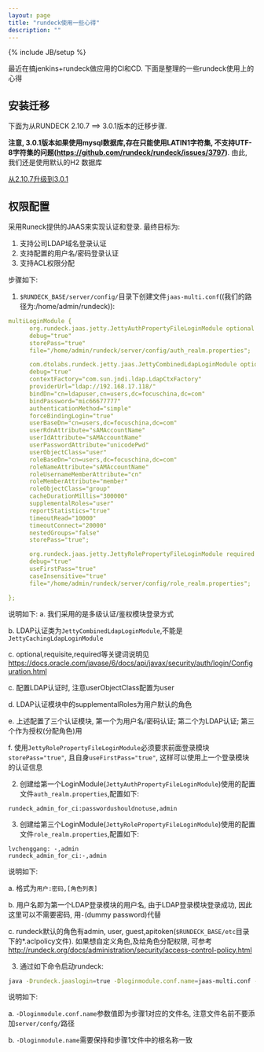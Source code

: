 ```yaml
---
layout: page
title: "rundeck使用一些心得"
description: ""
---
```

{% include JB/setup %}

最近在搞jenkins+rundeck做应用的CI和CD. 下面是整理的一些rundeck使用上的心得

## 安装迁移
下面为从RUNDECK 2.10.7 ==> 3.0.1版本的迁移步骤.

**注意, 3.0.1版本如果使用mysql数据库,存在只能使用LATIN1字符集, 不支持UTF-8字符集的问题(https://github.com/rundeck/rundeck/issues/3797)**. 由此, 我们还是使用默认的H2
数据库

[从2.10.7升级到3.0.1](http://rundeck.org/docs/upgrading/upgrade-rundeck-2.11.x-to-rundeck-3.x.html)

## 权限配置
采用Runeck提供的JAAS来实现认证和登录. 最终目标为:
1. 支持公司LDAP域名登录认证
2. 支持配置的用户名/密码登录认证
3. 支持ACL权限分配

步骤如下:
1. `$RUNDECK_BASE/server/config/`目录下创建文件`jaas-multi.conf`((我们的路径为:/home/admin/rundeck)):

  ```yaml
  multiLoginModule {
        org.rundeck.jaas.jetty.JettyAuthPropertyFileLoginModule optional
        debug="true"
        storePass="true"
        file="/home/admin/rundeck/server/config/auth_realm.properties";
  
        com.dtolabs.rundeck.jetty.jaas.JettyCombinedLdapLoginModule optional 
        debug="true"
        contextFactory="com.sun.jndi.ldap.LdapCtxFactory"
        providerUrl="ldap://192.168.17.118/"
        bindDn="cn=ldapuser,cn=users,dc=focuschina,dc=com"
        bindPassword="mic66677777"
        authenticationMethod="simple"
        forceBindingLogin="true"
        userBaseDn="cn=users,dc=focuschina,dc=com"
        userRdnAttribute="sAMAccountName"
        userIdAttribute="sAMAccountName"
        userPasswordAttribute="unicodePwd"
        userObjectClass="user"
        roleBaseDn="cn=users,dc=focuschina,dc=com"
        roleNameAttribute="sAMAccountName"
        roleUsernameMemberAttribute="cn"
        roleMemberAttribute="member"
        roleObjectClass="group"
        cacheDurationMillis="300000"
        supplementalRoles="user"
        reportStatistics="true"
        timeoutRead="10000"
        timeoutConnect="20000"
        nestedGroups="false"
        storePass="true";
  
        org.rundeck.jaas.jetty.JettyRolePropertyFileLoginModule required 
        debug="true"
        useFirstPass="true"
        caseInsensitive="true"
        file="/home/admin/rundeck/server/config/role_realm.properties";
  
  };
  ```
  
  说明如下:
  a. 我们采用的是多级认证/鉴权模块登录方式
  
  b. LDAP认证类为`JettyCombinedLdapLoginModule`,不能是`JettyCachingLdapLoginModule `
  
  c. optional,requisite,required等关键词说明见 https://docs.oracle.com/javase/6/docs/api/javax/security/auth/login/Configuration.html
  
  c. 配置LDAP认证时, 注意userObjectClass配置为user
  
  d. LDAP认证模块中的supplementalRoles为用户默认的角色
  
  e. 上述配置了三个认证模块, 第一个为用户名/密码认证; 第二个为LDAP认证; 第三个作为授权(分配角色)用
  
  f. 使用`JettyRolePropertyFileLoginModule`必须要求前面登录模块`storePass="true"`, 且自身`useFirstPass="true"`, 这样可以使用上一个登录模块的认证信息
  
2. 创建给第一个LoginModule(`JettyAuthPropertyFileLoginModule`)使用的配置文件`auth_realm.properties`,配置如下:

  ```properties
  rundeck_admin_for_ci:passwordushouldnotuse,admin
  ```  
  
3. 创建给第三个LoginModule(`JettyRolePropertyFileLoginModule`)使用的配置文件`role_realm.properties`,配置如下:
  
  ```properties
  lvchenggang: -,admin
  rundeck_admin_for_ci:-,admin
  ```
  
  说明如下:
  
  a. 格式为`用户:密码,[角色列表]`
  
  b. 用户名即为第一个LDAP登录模块的用户名, 由于LDAP登录模块登录成功, 因此这里可以不需要密码, 用`-`(dummy password)代替
  
  c. rundeck默认的角色有admin, user, guest,apitoken(`$RUNDECK_BASE/etc`目录下的*.aclpolicy文件). 如果想自定义角色,及给角色分配权限, 可参考 http://rundeck.org/docs/administration/security/access-control-policy.html
  
3. 通过如下命令启动rundeck:
  ```bash
  java -Drundeck.jaaslogin=true -Dloginmodule.conf.name=jaas-multi.conf -Dloginmodule.name=multiLoginModule -jar rundeck-3.0.1-20180803.war
  ```

  说明如下:
  
  a. `-Dloginmodule.conf.name`参数值即为步骤1对应的文件名, 注意文件名前不要添加`server/confg/`路径
  
  b. `-Dloginmodule.name`需要保持和步骤1文件中的根名称一致

